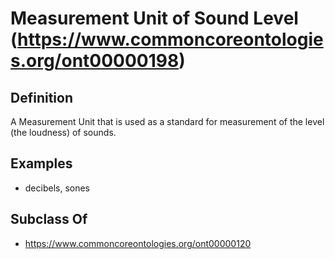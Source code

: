 # Measurement Unit of Sound Level (https://www.commoncoreontologies.org/ont00000198)

## Definition
A Measurement Unit that is used as a standard for measurement of the level (the loudness) of sounds.

## Examples
- decibels, sones

## Subclass Of
- https://www.commoncoreontologies.org/ont00000120

